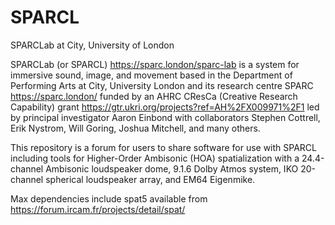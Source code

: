 # SPARCL
SPARCLab at City, University of London

SPARCLab (or SPARCL) https://sparc.london/sparc-lab is a system for immersive sound, image, and movement based in the Department of Performing Arts at City, University London and its research centre SPARC https://sparc.london/ funded by an AHRC CResCa (Creative Research Capability) grant https://gtr.ukri.org/projects?ref=AH%2FX009971%2F1 led by principal investigator Aaron Einbond with collaborators Stephen Cottrell, Erik Nystrom, Will Goring, Joshua Mitchell, and many others.

This repository is a forum for users to share software for use with SPARCL including tools for Higher-Order Ambisonic (HOA) spatialization with a 24.4-channel Ambisonic loudspeaker dome, 9.1.6 Dolby Atmos system, IKO 20-channel spherical loudspeaker array, and EM64 Eigenmike.

Max dependencies include spat5 available from https://forum.ircam.fr/projects/detail/spat/